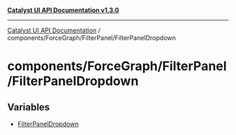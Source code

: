 [**Catalyst UI API Documentation v1.3.0**](../../../../README.md)

---

[Catalyst UI API Documentation](../../../../README.md) / components/ForceGraph/FilterPanel/FilterPanelDropdown

# components/ForceGraph/FilterPanel/FilterPanelDropdown

## Variables

- [FilterPanelDropdown](variables/FilterPanelDropdown.md)
